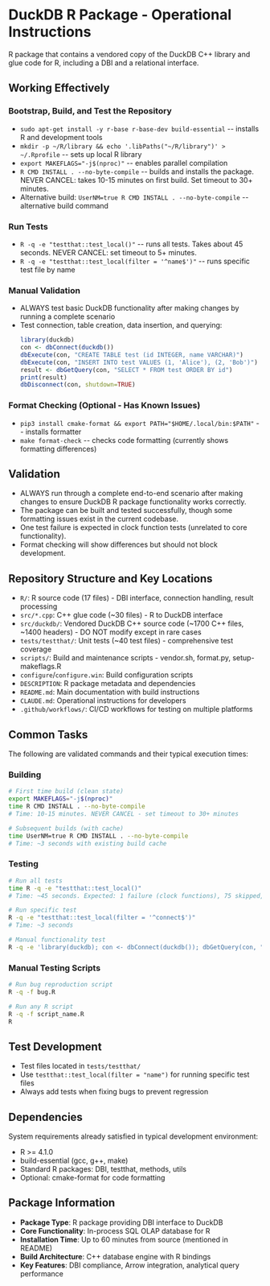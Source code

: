 # DuckDB R Package - Operational Instructions

R package that contains a vendored copy of the DuckDB C++ library and glue code for R, including a DBI and a relational interface.

## Working Effectively

### Bootstrap, Build, and Test the Repository
- `sudo apt-get install -y r-base r-base-dev build-essential` -- installs R and development tools
- `mkdir -p ~/R/library && echo '.libPaths("~/R/library")' > ~/.Rprofile` -- sets up local R library
- `export MAKEFLAGS="-j$(nproc)"` -- enables parallel compilation 
- `R CMD INSTALL . --no-byte-compile` -- builds and installs the package. NEVER CANCEL: takes 10-15 minutes on first build. Set timeout to 30+ minutes.
- Alternative build: `UserNM=true R CMD INSTALL . --no-byte-compile` -- alternative build command

### Run Tests
- `R -q -e "testthat::test_local()"` -- runs all tests. Takes about 45 seconds. NEVER CANCEL: set timeout to 5+ minutes.
- `R -q -e "testthat::test_local(filter = '^name$')"` -- runs specific test file by name

### Manual Validation
- ALWAYS test basic DuckDB functionality after making changes by running a complete scenario
- Test connection, table creation, data insertion, and querying:
  ```r
  library(duckdb)
  con <- dbConnect(duckdb())
  dbExecute(con, "CREATE TABLE test (id INTEGER, name VARCHAR)")  
  dbExecute(con, "INSERT INTO test VALUES (1, 'Alice'), (2, 'Bob')")
  result <- dbGetQuery(con, "SELECT * FROM test ORDER BY id")
  print(result)
  dbDisconnect(con, shutdown=TRUE)
  ```

### Format Checking (Optional - Has Known Issues)
- `pip3 install cmake-format && export PATH="$HOME/.local/bin:$PATH"` -- installs formatter
- `make format-check` -- checks code formatting (currently shows formatting differences)

## Validation
- ALWAYS run through a complete end-to-end scenario after making changes to ensure DuckDB R package functionality works correctly.
- The package can be built and tested successfully, though some formatting issues exist in the current codebase.
- One test failure is expected in clock function tests (unrelated to core functionality).
- Format checking will show differences but should not block development.

## Repository Structure and Key Locations
- `R/`: R source code (17 files) - DBI interface, connection handling, result processing
- `src/*.cpp`: C++ glue code (~30 files) - R to DuckDB interface  
- `src/duckdb/`: Vendored DuckDB C++ source code (~1700 C++ files, ~1400 headers) - DO NOT modify except in rare cases
- `tests/testthat/`: Unit tests (~40 test files) - comprehensive test coverage
- `scripts/`: Build and maintenance scripts - vendor.sh, format.py, setup-makeflags.R
- `configure`/`configure.win`: Build configuration scripts
- `DESCRIPTION`: R package metadata and dependencies
- `README.md`: Main documentation with build instructions
- `CLAUDE.md`: Operational instructions for developers
- `.github/workflows/`: CI/CD workflows for testing on multiple platforms

## Common Tasks
The following are validated commands and their typical execution times:

### Building
```bash
# First time build (clean state)
export MAKEFLAGS="-j$(nproc)"
time R CMD INSTALL . --no-byte-compile
# Time: 10-15 minutes. NEVER CANCEL - set timeout to 30+ minutes

# Subsequent builds (with cache)  
time UserNM=true R CMD INSTALL . --no-byte-compile
# Time: ~3 seconds with existing build cache
```

### Testing
```bash
# Run all tests
time R -q -e "testthat::test_local()"
# Time: ~45 seconds. Expected: 1 failure (clock functions), 75 skipped, 5800+ passed

# Run specific test
R -q -e "testthat::test_local(filter = '^connect$')"
# Time: ~3 seconds

# Manual functionality test
R -q -e 'library(duckdb); con <- dbConnect(duckdb()); dbGetQuery(con, "SELECT 42 as answer"); dbDisconnect(con, shutdown=TRUE)'
```

### Manual Testing Scripts
```bash
# Run bug reproduction script
R -q -f bug.R

# Run any R script
R -q -f script_name.R
R
```

## Test Development
- Test files located in `tests/testthat/`
- Use `testthat::test_local(filter = "name")` for running specific test files
- Always add tests when fixing bugs to prevent regression

## Dependencies
System requirements already satisfied in typical development environment:
- R >= 4.1.0 
- build-essential (gcc, g++, make)
- Standard R packages: DBI, testthat, methods, utils
- Optional: cmake-format for code formatting

## Package Information  
- **Package Type**: R package providing DBI interface to DuckDB
- **Core Functionality**: In-process SQL OLAP database for R
- **Installation Time**: Up to 60 minutes from source (mentioned in README)
- **Build Architecture**: C++ database engine with R bindings
- **Key Features**: DBI compliance, Arrow integration, analytical query performance
